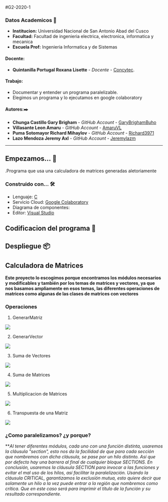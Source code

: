 #G2-2020-1
### Datos Academicos 📖

- **Institucion:** Universidad Nacional de San Antonio Abad del Cusco
- **Facultad:** Facultad de ingenieria electrica, electronica, informatica y mecanica
- **Escuela Prof:** Ingenieria Informatica y de Sistemas

#### Docente:
- **Quintanilla Portugal Roxana Lisette** - _Docente_ - [Concytec](http://directorio.concytec.gob.pe/appDirectorioCTI/VerDatosInvestigador.do?id_investigador=40930).

#### Trabajo:

- Documentar y entender un programa paralelizable.
- Elegimos un programa y lo ejecutamos en google colaboratory

#### Autores:✒️
- **Chunga Castillo Gary Brigham** - _GitHub Account_ - [GaryBrighamBuho](https://github.com/GaryBrighamBuho)
- **Villasante Leon Amaru** - _GitHub Account_ - [AmaruVL](https://github.com/AmaruVL)
- **Puma Sotomayor Richard Mihaylov** - _GitHub Account_ - [Richard3971](https://github.com/Richard3971)
- **Lazo Mendoza Jeremy Axl** - _GitHub Account_ - [Jeremylazm](https://github.com/Jeremylazm)

---
## Empezamos... 🚀

.Programa que usa una calculadora de matrices generadas aletoriamente

### Construido con... 🛠️

- Lenguaje: [C](http://www.mingw.org/)
- Servicio Cloud: [Google Colaboratory](https://colab.research.google.com/notebooks/intro.ipynb)
- Diagrama de componentes:
- Editor: [Visual Studio](https://visualstudio.microsoft.com/es/)

## Codificacion del programa 📄


## Despliegue 📦

## Calculadora de Matrices
**Este proyecto lo escogimos porque encontramos los módulos necesarios y modificables y también por los temas de matrices y vectores, ya que nos basamos ampliamente en esos temas, las diferentes operaciones de matrices como algunas de las clases de matrices con vectores**
### Operaciones
1. GenerarMatriz

![](https://wikimedia.org/api/rest_v1/media/math/render/svg/6222e9f1577287b35d8c10bdb1a8018dcb46a934)

2. GenerarVector

![](https://wikimedia.org/api/rest_v1/media/math/render/svg/1d3e746ed932973918d7db5847ae3ea8c0071396)

3. Suma de Vectores


![](https://wikimedia.org/api/rest_v1/media/math/render/svg/085adea1c46361c73113e7ed098471dfe3ff3e51)

4. Suma de Matrices


![](http://recursostic.educacion.es/descartes/web/materiales_didacticos/matrices/imagenes/matriz4.png)


5. Multiplicacion de Matrices


![](https://www.jc-mouse.net/wp-content/uploads/2018/07/matriz_kotlin.gif)

6. Transpuesta de una Matriz



![](https://cdn-images-1.medium.com/freeze/max/1000/1*4upDn3ViMJXr3dGov8JP1Q.png?q=20)


### ¿Como paralelizamos? ¿y porque?
***Al tener diferentes módulos, cada uno con una función distinta, usaremos la cláusula "section", esto nos da la facilidad de que para cada sección que nombremos con dicha cláusula, se pase por un hilo distinto. Así que por defecto hay una barrera al final de cualquier bloque SECTIONS. En conclusión, usaremos la cláusula SECTION para invocar a las funciones y evitar el mal uso de los hilos, así facilitar la paralelización.
Usando la cláusula CRITICAL, garantizamos la exclusión mutua, esto quiere decir que solamente un hilo a la vez puede entrar a la región que nombremos como crítica. Que en este caso será para imprimir el título de la función y su resultado correspondiente.*
